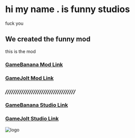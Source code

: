 # hi my name . is funny studios
fuck you
## We created the funny mod
this is the mod

### [GameBanana Mod Link](https://gamebanana.com/mods/367658)
### [GameJolt Mod Link](https://gamejolt.com/games/fridaynightfunnying/715919)

### ***///////////////////////////////////***

### [GameBanana Studio Link](https://gamebanana.com/studios/36236)
### [GameJolt Studio Link](https://gamejolt.com/@funnystudiosfnf)

![logo](https://user-images.githubusercontent.com/98495978/204907028-7e8e7da1-9231-4295-8e4f-8b002fe18bae.png)
